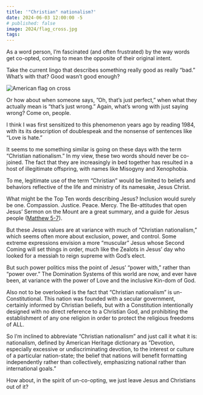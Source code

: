 ```yaml
---
title: '"Christian" nationalism?'
date: 2024-06-03 12:00:00 -5
# published: false
image: 2024/flag_cross.jpg
tags:
---
```

As a word person, I’m fascinated (and often frustrated) by the way words get
co-opted, coming to mean the opposite of their original intent.

Take the current lingo that describes something really good as really “bad.”
What’s with that? Good wasn’t good enough?
<!-- excerpt -->
<img src="{{image}}" alt="American flag on cross">

Or how about when someone says, ”Oh, that’s just perfect,” when what they
actually mean is “that’s just wrong.” Again, what’s wrong with just saying
wrong? Come on, people.

I think I was first sensitized to this phenomenon years ago by reading 1984,
with its its description of doublespeak and the nonsense of sentences like
“Love is hate.”

It seems to me something similar is going on these days with the term
“Christian nationalism.” In my view, these two words should never be co-joined.
The fact that they are increasingly in bed together has resulted in a host of
illegitimate offspring, with names like Misogyny and Xenophobia.

To me, legitimate use of the term “Christian” would be limited to beliefs and
behaviors reflective of the life and ministry of its namesake, Jesus Christ.

What might be the Top Ten words describing Jesus? Inclusion would surely be
one. Compassion. Justice. Peace. Mercy. The Be-attitudes that open Jesus’
Sermon on the Mount are a great summary, and a guide for Jesus people
([Matthew 5-7](https://www.biblegateway.com/passage/?search=Matthew+5-7&version=NIV)).

But these Jesus values are at variance with much of “Christian nationalism,”
which seems often more about exclusion, power, and control. Some extreme
expressions envision a more “muscular” Jesus whose Second Coming will set
things in order, much like the Zealots in Jesus’ day who looked for a messiah
to reign supreme with God’s elect.

But such power politics miss the point of Jesus’ “power with,” rather than
“power over.” The Domination Systems of this world are now, and ever have been,
at variance with the power of Love and the inclusive Kin-dom of God.

Also not to be overlooked is the fact that “Christian nationalism” is
un-Constitutional. This nation was founded with a secular government, certainly
informed by Christian beliefs, but with a Constitution intentionally designed
with no direct reference to a Christian God, and prohibiting the establishment
of any one religion in order to protect the religious freedoms of ALL.

So I’m inclined to abbreviate “Christian nationalism” and just call it what it
is: nationalism, defined by American Heritage dictionary as ”Devotion,
especially excessive or undiscriminating devotion, to the interest or culture
of a particular nation-state; the belief that nations will benefit formatting
independently rather than collectively, emphasizing national rather than
international goals.”

How about, in the spirit of un-co-opting, we just leave Jesus and Christians
out of it?
